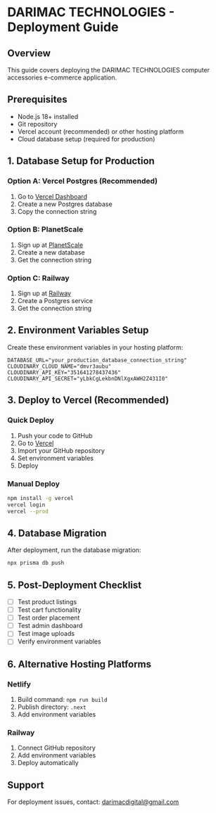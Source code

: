 # DARIMAC TECHNOLOGIES - Deployment Guide

## Overview
This guide covers deploying the DARIMAC TECHNOLOGIES computer accessories e-commerce application.

## Prerequisites
- Node.js 18+ installed
- Git repository
- Vercel account (recommended) or other hosting platform
- Cloud database setup (required for production)

## 1. Database Setup for Production

### Option A: Vercel Postgres (Recommended)
1. Go to [Vercel Dashboard](https://vercel.com/dashboard)
2. Create a new Postgres database
3. Copy the connection string

### Option B: PlanetScale
1. Sign up at [PlanetScale](https://planetscale.com)
2. Create a new database
3. Get the connection string

### Option C: Railway
1. Sign up at [Railway](https://railway.app)
2. Create a Postgres service
3. Get the connection string

## 2. Environment Variables Setup

Create these environment variables in your hosting platform:

```env
DATABASE_URL="your_production_database_connection_string"
CLOUDINARY_CLOUD_NAME="dmvr3aubu"
CLOUDINARY_API_KEY="351641278437436"
CLOUDINARY_API_SECRET="yLbkCgLekbnDNlXgxAWH2Z431I0"
```

## 3. Deploy to Vercel (Recommended)

### Quick Deploy
1. Push your code to GitHub
2. Go to [Vercel](https://vercel.com)
3. Import your GitHub repository
4. Set environment variables
5. Deploy

### Manual Deploy
```bash
npm install -g vercel
vercel login
vercel --prod
```

## 4. Database Migration
After deployment, run the database migration:

```bash
npx prisma db push
```

## 5. Post-Deployment Checklist
- [ ] Test product listings
- [ ] Test cart functionality
- [ ] Test order placement
- [ ] Test admin dashboard
- [ ] Test image uploads
- [ ] Verify environment variables

## 6. Alternative Hosting Platforms

### Netlify
1. Build command: `npm run build`
2. Publish directory: `.next`
3. Add environment variables

### Railway
1. Connect GitHub repository
2. Add environment variables
3. Deploy automatically

## Support
For deployment issues, contact: darimacdigital@gmail.com